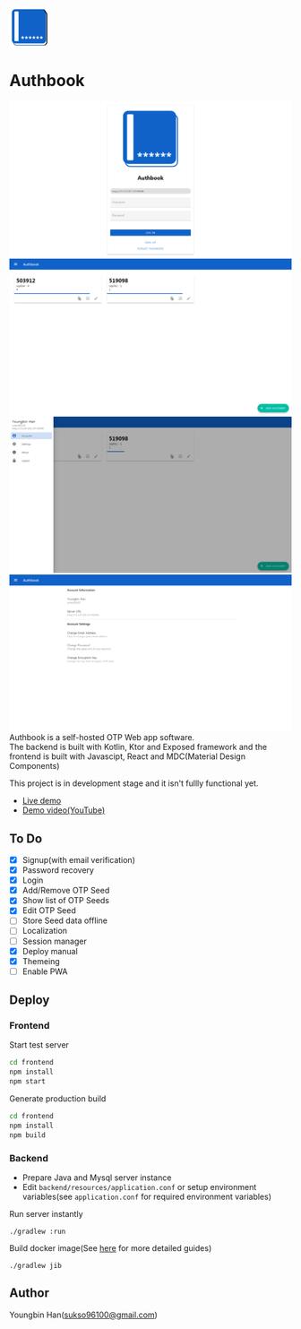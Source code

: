 ![Icon](frontend/public/icons/icon-72x72.png)

# Authbook

![App Preview](login.png)
![App Preview](home.png)
![App Preview](menu.png)
![App Preview](settings.png)
Authbook is a self-hosted OTP Web app software.  
The backend is built with Kotlin, Ktor and Exposed framework and the frontend is built with Javascipt, React and MDC(Material Design Components)

This project is in development stage and it isn't fullly functional yet.

- [Live demo](https://authbook.youngbin.xyz)
- [Demo video(YouTube)](https://youtu.be/AlQjdASa2EQ)

## To Do
- [x] Signup(with email verification)
- [x] Password recovery
- [x] Login
- [x] Add/Remove OTP Seed
- [x] Show list of OTP Seeds
- [x] Edit OTP Seed
- [ ] Store Seed data offline
- [ ] Localization
- [ ] Session manager
- [x] Deploy manual
- [x] Themeing
- [ ] Enable PWA

## Deploy

### Frontend

Start test server
```bash
cd frontend
npm install
npm start
```

Generate production build
```bash
cd frontend
npm install
npm build
```

### Backend
- Prepare Java and Mysql server instance
- Edit `backend/resources/application.conf` or setup environment variables(see `application.conf` for required environment variables)

Run server instantly
```
./gradlew :run
```

Build docker image(See [here](https://github.com/GoogleContainerTools/jib/tree/master/jib-gradle-plugin) for more detailed guides)
```
./gradlew jib
```
 
## Author
Youngbin Han(sukso96100@gmail.com)
